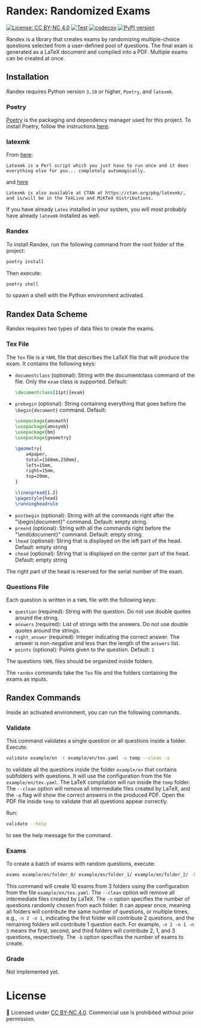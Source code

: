 # Randex: Randomized Exams

[![License: CC BY-NC 4.0](https://img.shields.io/badge/License-CC%20BY--NC%204.0-lightgrey.svg)](https://creativecommons.org/licenses/by-nc/4.0/)
[![Test](https://img.shields.io/github/actions/workflow/status/arampatzis/randex/test.yml?branch=main)](https://github.com/arampatzis/randex/actions/workflows/test.yml)
[![codecov](https://codecov.io/gh/arampatzis/randex/branch/main/graph/badge.svg)](https://codecov.io/gh/arampatzis/randex)
[![PyPI version](https://img.shields.io/pypi/v/randex.svg)](https://pypi.org/project/randex/)


Randex is a library that creates exams by randomizing multiple-choice questions selected
from a user-defined pool of questions.
The final exam is generated as a LaTeX document and compiled into a PDF.
Multiple exams can be created at once.

## Installation

Randex requires Python version `3.10` or higher, `Poetry`, and `latexmk`.

### Poetry

[Poetry](https://python-poetry.org) is the packaging and dependency manager used for
this project.
To install Poetry, follow the instructions [here](https://python-poetry.org/docs/#installing-with-pipx).

### latexmk

From [here](https://mg.readthedocs.io/latexmk.html):
```
Latexmk is a Perl script which you just have to run once and it does everything else for you... completely automagically.
```

and [here](https://www.cantab.net/users/johncollins/latexmk/)

```
Latexmk is also available at CTAN at https://ctan.org/pkg/latexmk/, and is/will be in the TeXLive and MiKTeX distributions.
```

If you have already `Latex` installed in your system, you will most
probably have already `latexmk` installed as well.

### Randex

To install Randex, run the following command from the root folder of the project:

```sh
poetry install
```

Then execute:

```sh
poetry shell
```

to spawn a shell with the Python environment activated.

## Randex Data Scheme

Randex requires two types of data files to create the exams.

### Tex File

The `Tex` file is a `YAML` file that describes the LaTeX file that will produce the exam. It contains the following keys:

- `documentclass` (optional): String with the documentclass command of the file. Only the `exam` class is supported. Default:
    ```latex
    \documentclass[11pt]{exam}
    ```
- `prebegin` (optional): String containing everything that goes before the `\begin{document}` command. Default:
    ```latex
    \usepackage{amsmath}
    \usepackage{amssymb}
    \usepackage{bm}
    \usepackage{geometry}

    \geometry{
        a4paper,
        total={160mm,250mm},
        left=15mm,
        right=15mm,
        top=20mm,
    }

    \linespread{1.2}
    \pagestyle{head}
    \runningheadrule
    ```
- `postbegin` (optional): String with all the commands right after the "\begin{document}" command. Default: empty string.
- `preend` (optional): String with all the commands right before the "\end{document}" command. Default: empty string.
- `lhead` (optional): String that is displayed on the left part of the head. Default: empty string
- `chead` (optional): String that is displayed on the center part of the head. Default: empty string

The right part of the head is reserved for the serial number of the exam.

### Questions File

Each question is written in a `YAML` file with the following keys:

- `question` (required): String with the question. Do not use double quotes around the string.
- `answers` (required): List of strings with the answers. Do not use double quotes around the strings.
- `right_answer` (required): Integer indicating the correct answer.
The answer is non-negative and less than the length of the `answers` list.
- `points` (optional): Points given to the question. Default: `1`

The questions `YAML` files should be organized inside folders.

The `randex` commands take the `Tex` file and the folders containing the exams as inputs.

## Randex Commands

Inside an activated environment, you can run the following commands.

### Validate

This command validates a single question or all questions inside a folder. Execute:

```sh
validate example/en -t example/en/tex.yaml -o temp --clean -a
```

to validate all the questions inside the folder `example/en` that contains subfolders
with questions.
It will use the configuration from the file `example/en/tex.yaml`.
The LaTeX compilation will run inside the `temp` folder.
The `--clean` option will remove all intermediate files created by LaTeX,
and the `-a` flag will show the correct answers in the produced PDF.
Open the PDF file inside `temp` to validate that all questions appear correctly.

Run:

```sh
validate --help
```

to see the help message for the command.

### Exams

To create a batch of exams with random questions, execute:

```sh
exams example/en/folder_0/ example/en/folder_1/ example/en/folder_2/ -b 10 -t example/en/tex.yaml --clean -n 2
```

This command will create 10 exams from 3 folders using the configuration from the file
`example/en/tex.yaml`.
The `--clean` option will remove all intermediate files created by LaTeX.
The `-n` option specifies the number of questions randomly chosen from each folder.
It can appear once, meaning all folders will contribute the same number of questions,
or multiple times, e.g., `-n 2 -n 1`, indicating the first folder will contribute
2 questions, and the remaining folders will contribute 1 question each.
For example, `-n 2 -n 1 -n 3` means the first, second,
and third folders will contribute 2, 1, and 3 questions, respectively.
The `-b` option specifies the number of exams to create.

### Grade

Not implemented yet.


# License

📄 Licensed under [CC BY-NC 4.0](https://creativecommons.org/licenses/by-nc/4.0/).
Commercial use is prohibited without prior permission.
